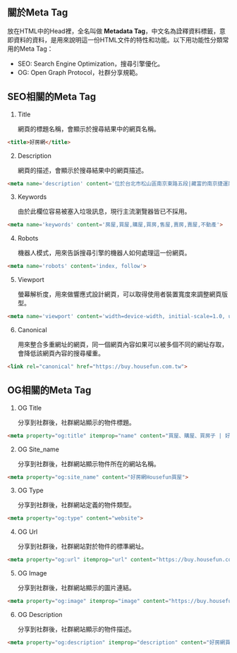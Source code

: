 ## 關於Meta Tag  

放在HTML中的Head裡，全名叫做 **Metadata Tag**，中文名為詮釋資料標籤，意即資料的資料，是用來說明這一份HTML文件的特性和功能。以下用功能性分類常用的Meta Tag：

- SEO: Search Engine Optimization，搜尋引擎優化。
- OG: Open Graph Protocol，社群分享規範。

## SEO相關的Meta Tag

1. Title

   網頁的標題名稱，會顯示於搜尋結果中的網頁名稱。

```  html
<title>好房網</title>
```

2. Description

   網頁的描述，會顯示於搜尋結果中的網頁描述。

``` html 
<meta name='description' content='位於台北市松山區南京東路五段|藏富的南京捷運南方藏富'>
```

3. Keywords 

   由於此欄位容易被塞入垃圾訊息，現行主流瀏覽器皆已不採用。

``` html
<meta name='keywords' content='房屋,買屋,購屋,買房,售屋,賣房,賣屋,不動產'>
```

4. Robots

   機器人模式，用來告訴搜尋引擎的機器人如何處理這一份網頁。

``` html
<meta name='robots' content='index, follow'>
```

5. Viewport

   螢幕解析度，用來做響應式設計網頁，可以取得使用者裝置寬度來調整網頁版型。

``` html
<meta name='viewport' content='width=device-width, initial-scale=1.0, user-scalable=no'>
```

6. Canonical 

   用來整合多重網址的網頁，同一個網頁內容如果可以被多個不同的網址存取，會降低該網頁內容的搜尋權重。

``` html
<link rel="canonical" href="https://buy.housefun.com.tw">
```

## OG相關的Meta Tag

1. OG Title

   分享到社群後，社群網站顯示的物件標題。

``` html
<meta property="og:title" itemprop="name" content="買屋、購屋、買房子 | 好房網買屋">
```

2. OG Site_name

   分享到社群後，社群網站顯示物件所在的網站名稱。

``` html
<meta property="og:site_name" content="好房網Housefun買屋">
```

3. OG Type

   分享到社群後，社群網站定義的物件類型。

``` html 
<meta property="og:type" content="website">
```

4. OG Url

   分享到社群後，社群網站對於物件的標準網址。

``` html 
<meta property="og:url" itemprop="url" content="https://buy.housefun.com.tw/region/台北市_c">
```

5. OG Image

   分享到社群後，社群網站顯示的圖片連結。

``` html
<meta property="og:image" itemprop="image" content="https://buy.housefun.com.tw/images/fb-default.gif">
```

6. OG Description

   分享到社群後，社群網站顯示的物件描述。

``` html
<meta property="og:description" itemprop="description" content="好房網買屋提供您的資訊。最快速的找房搜尋，最多優質房屋仲介、影音看屋就上好房網Housefun!">
```

